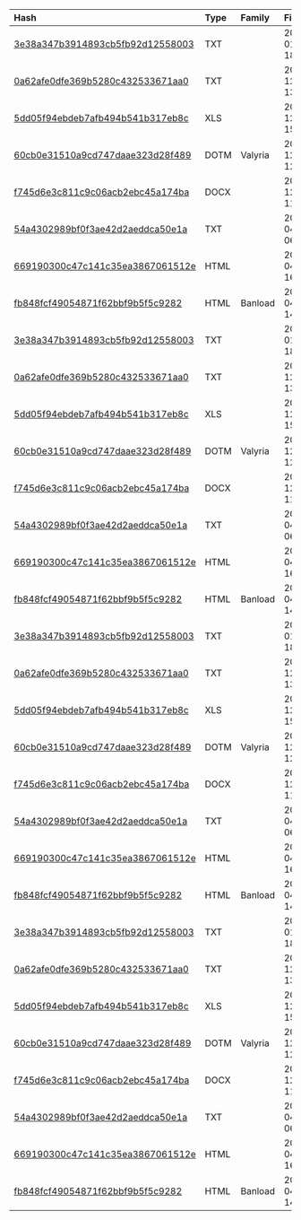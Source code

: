 |Hash|Type|Family|First_Seen|Name|
|:--|:--|:--|:--|:--|
|[3e38a347b3914893cb5fb92d12558003](https://www.virustotal.com/gui/file/3e38a347b3914893cb5fb92d12558003)|TXT||2021-01-03 18:08:42|557af395b358bd787402e6b1827c7c69e41bedc43e95e35529268264f564866b.bin|
|[0a62afe0dfe369b5280c432533671aa0](https://www.virustotal.com/gui/file/0a62afe0dfe369b5280c432533671aa0)|TXT||2020-12-17 13:45:11|dttcodexgigas.c977f70c05bdd71eb2a5162f64381d373a6a6e4e|
|[5dd05f94ebdeb7afb494b541b317eb8c](https://www.virustotal.com/gui/file/5dd05f94ebdeb7afb494b541b317eb8c)|XLS||2020-12-16 15:28:11|907ff4964ec8cdb1a8e5ac6005dd74aca7bd01c941f4c4bfff0c1a03dd695f83.bin|
|[60cb0e31510a9cd747daae323d28f489](https://www.virustotal.com/gui/file/60cb0e31510a9cd747daae323d28f489)|DOTM|Valyria|2020-12-16 12:09:04|56f5cb1590912dc6dfa0945f4d6e49500f238b5d4847ab3da24c7f848c12217d.bin|
|[f745d6e3c811c9c06acb2ebc45a174ba](https://www.virustotal.com/gui/file/f745d6e3c811c9c06acb2ebc45a174ba)|DOCX||2020-12-16 11:36:46|a31deefacf153cf77b115e15cc2904418c9d2cc7f690fc8033dfc9c64dd63ee4.bin|
|[54a4302989bf0f3ae42d2aeddca50e1a](https://www.virustotal.com/gui/file/54a4302989bf0f3ae42d2aeddca50e1a)|TXT||2019-04-23 06:17:42|%APPDATA%\microsoft\windows\start menu\programs\startup\backup.vbs|
|[669190300c47c141c35ea3867061512e](https://www.virustotal.com/gui/file/669190300c47c141c35ea3867061512e)|HTML||2019-04-16 16:06:33|a7091e1c532351ae33a8d51523a7b5cc708bd8299cb87951a2c52fe816da90a3.bin|
|[fb848fcf49054871f62bbf9b5f5c9282](https://www.virustotal.com/gui/file/fb848fcf49054871f62bbf9b5f5c9282)|HTML|Banload|2019-04-15 14:51:12|zanpoc_energy.html|
|[3e38a347b3914893cb5fb92d12558003](https://www.virustotal.com/gui/file/3e38a347b3914893cb5fb92d12558003)|TXT||2021-01-03 18:08:42|557af395b358bd787402e6b1827c7c69e41bedc43e95e35529268264f564866b.bin|
|[0a62afe0dfe369b5280c432533671aa0](https://www.virustotal.com/gui/file/0a62afe0dfe369b5280c432533671aa0)|TXT||2020-12-17 13:45:11|dttcodexgigas.c977f70c05bdd71eb2a5162f64381d373a6a6e4e|
|[5dd05f94ebdeb7afb494b541b317eb8c](https://www.virustotal.com/gui/file/5dd05f94ebdeb7afb494b541b317eb8c)|XLS||2020-12-16 15:28:11|907ff4964ec8cdb1a8e5ac6005dd74aca7bd01c941f4c4bfff0c1a03dd695f83.bin|
|[60cb0e31510a9cd747daae323d28f489](https://www.virustotal.com/gui/file/60cb0e31510a9cd747daae323d28f489)|DOTM|Valyria|2020-12-16 12:09:04|56f5cb1590912dc6dfa0945f4d6e49500f238b5d4847ab3da24c7f848c12217d.bin|
|[f745d6e3c811c9c06acb2ebc45a174ba](https://www.virustotal.com/gui/file/f745d6e3c811c9c06acb2ebc45a174ba)|DOCX||2020-12-16 11:36:46|a31deefacf153cf77b115e15cc2904418c9d2cc7f690fc8033dfc9c64dd63ee4.bin|
|[54a4302989bf0f3ae42d2aeddca50e1a](https://www.virustotal.com/gui/file/54a4302989bf0f3ae42d2aeddca50e1a)|TXT||2019-04-23 06:17:42|%APPDATA%\microsoft\windows\start menu\programs\startup\backup.vbs|
|[669190300c47c141c35ea3867061512e](https://www.virustotal.com/gui/file/669190300c47c141c35ea3867061512e)|HTML||2019-04-16 16:06:33|a7091e1c532351ae33a8d51523a7b5cc708bd8299cb87951a2c52fe816da90a3.bin|
|[fb848fcf49054871f62bbf9b5f5c9282](https://www.virustotal.com/gui/file/fb848fcf49054871f62bbf9b5f5c9282)|HTML|Banload|2019-04-15 14:51:12|zanpoc_energy.html|
|[3e38a347b3914893cb5fb92d12558003](https://www.virustotal.com/gui/file/3e38a347b3914893cb5fb92d12558003)|TXT||2021-01-03 18:08:42|557af395b358bd787402e6b1827c7c69e41bedc43e95e35529268264f564866b.bin|
|[0a62afe0dfe369b5280c432533671aa0](https://www.virustotal.com/gui/file/0a62afe0dfe369b5280c432533671aa0)|TXT||2020-12-17 13:45:11|dttcodexgigas.c977f70c05bdd71eb2a5162f64381d373a6a6e4e|
|[5dd05f94ebdeb7afb494b541b317eb8c](https://www.virustotal.com/gui/file/5dd05f94ebdeb7afb494b541b317eb8c)|XLS||2020-12-16 15:28:11|907ff4964ec8cdb1a8e5ac6005dd74aca7bd01c941f4c4bfff0c1a03dd695f83.bin|
|[60cb0e31510a9cd747daae323d28f489](https://www.virustotal.com/gui/file/60cb0e31510a9cd747daae323d28f489)|DOTM|Valyria|2020-12-16 12:09:04|56f5cb1590912dc6dfa0945f4d6e49500f238b5d4847ab3da24c7f848c12217d.bin|
|[f745d6e3c811c9c06acb2ebc45a174ba](https://www.virustotal.com/gui/file/f745d6e3c811c9c06acb2ebc45a174ba)|DOCX||2020-12-16 11:36:46|a31deefacf153cf77b115e15cc2904418c9d2cc7f690fc8033dfc9c64dd63ee4.bin|
|[54a4302989bf0f3ae42d2aeddca50e1a](https://www.virustotal.com/gui/file/54a4302989bf0f3ae42d2aeddca50e1a)|TXT||2019-04-23 06:17:42|%APPDATA%\microsoft\windows\start menu\programs\startup\backup.vbs|
|[669190300c47c141c35ea3867061512e](https://www.virustotal.com/gui/file/669190300c47c141c35ea3867061512e)|HTML||2019-04-16 16:06:33|a7091e1c532351ae33a8d51523a7b5cc708bd8299cb87951a2c52fe816da90a3.bin|
|[fb848fcf49054871f62bbf9b5f5c9282](https://www.virustotal.com/gui/file/fb848fcf49054871f62bbf9b5f5c9282)|HTML|Banload|2019-04-15 14:51:12|zanpoc_energy.html|
|[3e38a347b3914893cb5fb92d12558003](https://www.virustotal.com/gui/file/3e38a347b3914893cb5fb92d12558003)|TXT||2021-01-03 18:08:42|557af395b358bd787402e6b1827c7c69e41bedc43e95e35529268264f564866b.bin|
|[0a62afe0dfe369b5280c432533671aa0](https://www.virustotal.com/gui/file/0a62afe0dfe369b5280c432533671aa0)|TXT||2020-12-17 13:45:11|dttcodexgigas.c977f70c05bdd71eb2a5162f64381d373a6a6e4e|
|[5dd05f94ebdeb7afb494b541b317eb8c](https://www.virustotal.com/gui/file/5dd05f94ebdeb7afb494b541b317eb8c)|XLS||2020-12-16 15:28:11|907ff4964ec8cdb1a8e5ac6005dd74aca7bd01c941f4c4bfff0c1a03dd695f83.bin|
|[60cb0e31510a9cd747daae323d28f489](https://www.virustotal.com/gui/file/60cb0e31510a9cd747daae323d28f489)|DOTM|Valyria|2020-12-16 12:09:04|56f5cb1590912dc6dfa0945f4d6e49500f238b5d4847ab3da24c7f848c12217d.bin|
|[f745d6e3c811c9c06acb2ebc45a174ba](https://www.virustotal.com/gui/file/f745d6e3c811c9c06acb2ebc45a174ba)|DOCX||2020-12-16 11:36:46|a31deefacf153cf77b115e15cc2904418c9d2cc7f690fc8033dfc9c64dd63ee4.bin|
|[54a4302989bf0f3ae42d2aeddca50e1a](https://www.virustotal.com/gui/file/54a4302989bf0f3ae42d2aeddca50e1a)|TXT||2019-04-23 06:17:42|%APPDATA%\microsoft\windows\start menu\programs\startup\backup.vbs|
|[669190300c47c141c35ea3867061512e](https://www.virustotal.com/gui/file/669190300c47c141c35ea3867061512e)|HTML||2019-04-16 16:06:33|a7091e1c532351ae33a8d51523a7b5cc708bd8299cb87951a2c52fe816da90a3.bin|
|[fb848fcf49054871f62bbf9b5f5c9282](https://www.virustotal.com/gui/file/fb848fcf49054871f62bbf9b5f5c9282)|HTML|Banload|2019-04-15 14:51:12|zanpoc_energy.html|
